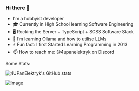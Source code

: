 ### Hi there 👋
 - I'm a hobbyist developer
 - 🎓 Currently in High School learning Software Engineering
 - 🖥️ Rocking the Server + TypeScript + SCSS Software Stack
 - 🤔 I’m learning Ollama and how to utilise LLMs
 - ⚡ Fun fact: I first Started Learning Programming in 2013
 - 📫 How to reach me: @4upanelektryk on Discord

Some Stats:

![4UPanElektryk's GitHub stats](https://github-readme-stats.vercel.app/api?username=4UPanElektryk&layout=compact&hide_border=true&bg_color=1e1e2f&title_color=8be9fd&text_color=f8f8f2&icon_color=ff79c6&border_radius=12&card_width=350&card_height=400)

![Image](https://github-readme-stats.vercel.app/api/top-langs/?username=4UPanElektryk&layout=compact&hide_border=true&bg_color=1e1e2f&title_color=8be9fd&text_color=f8f8f2&icon_color=ff79c6&border_radius=12&card_width=350&card_height=400)

